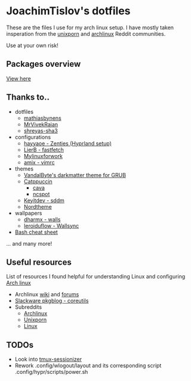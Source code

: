 # JoachimTislov's dotfiles

These are the files I use for my arch linux setup. I have mostly taken insperation from the [unixporn](https://www.reddit.com/r/unixporn/) and [archlinux](https://www.reddit.com/r/archlinux/) Reddit communities.

Use at your own risk!

## Packages overview 

[View here](./packages-description.md)

## Thanks to..

- dotfiles
    - [mathiasbynens](https://github.com/mathiasbynens/dotfiles)
    - [MrVivekRajan](https://github.com/MrVivekRajan/Hypr-Dots)
    - [shreyas-sha3](https://github.com/shreyas-sha3/niri-dotsd)
- configurations
    - [hayyaoe - Zenties (Hyprland setup)](https://github.com/hayyaoe/zenities)
    - [LierB - fastfetch](https://github.com/LierB/fastfetch)
    - [Mylinuxforwork](https://github.com/mylinuxforwork)
    - [amix - vimrc](https://github.com/amix/vimrc)
- themes
    - [VandalByte's darkmatter theme for GRUB](https://github.com/VandalByte/darkmatter-grub2-theme)
    - [Catppuccin](https://github.com/catppuccin)
        - [cava](https://github.com/catppuccin/cava)
        - [ncspot](https://github.com/catppuccin/ncspot)
    - [Keyitdev - sddm](https://github.com/Keyitdev/sddm-astronaut-theme)
    - [Nordtheme](https://www.nordtheme.com/)
- wallpapers
    - [dharmx - walls](https://github.com/dharmx/walls)
    - [leroiduflow - Wallsync](https://github.com/leroiduflow/WallSync)
- [Bash cheat sheet](https://github.com/RehanSaeed/Bash-Cheat-Sheet)

... and many more!

## Useful resources

List of resources I found helpful for understanding Linux and configuring [Arch linux](https://archlinux.org/)

- Archlinux [wiki](https://wiki.archlinux.org/title/Main_page) and [forums](https://bbs.archlinux.org/)
- [Slackware pkgblog - coreutils](https://ratfactor.com/slackware/pkgblog/coreutils)
- Subreddits
    - [Archlinux](https://www.reddit.com/r/archlinux/)
    - [Unixporn](https://www.reddit.com/r/unixporn/)
    - [Linux](https://www.reddit.com/r/linux/)

## TODOs

- Look into [tmux-sessionizer](https://github.com/ThePrimeagen/tmux-sessionizer)
- Rework .config/wlogout/layout and its corresponding script .config/hypr/scripts/power.sh
